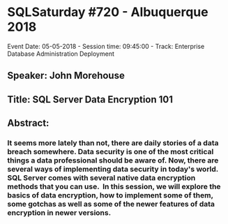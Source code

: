 # SQLSaturday #720 - Albuquerque 2018
Event Date: 05-05-2018 - Session time: 09:45:00 - Track: Enterprise Database Administration  Deployment
## Speaker: John Morehouse
## Title: SQL Server Data Encryption 101
## Abstract:
### It seems more lately than not, there are daily stories of a data breach somewhere.  Data security is one of the most critical things a data professional should be aware of.  Now, there are several ways of implementing data security in today's world.  SQL Server comes with several native data encryption methods that you can use.  In this session, we will explore the basics of data encryption, how to implement some of them, some gotchas as well as some of the newer features of data encryption in newer versions.
